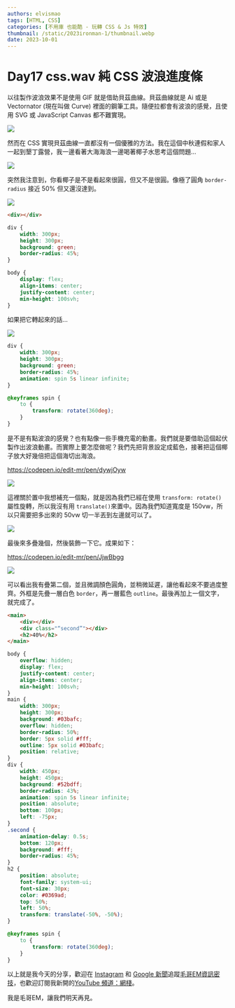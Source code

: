 ```yaml
---
authors: elvismao
tags: [HTML, CSS]
categories: [不用庫 也能酷 - 玩轉 CSS & Js 特效]
thumbnail: /static/2023ironman-1/thumbnail.webp
date: 2023-10-01
---
```


# Day17 css.wav 純 CSS 波浪進度條

以往製作波浪效果不是使用 GIF 就是借助貝茲曲線。貝茲曲線就是 Ai 或是 Vectornator (現在叫做 Curve) 裡面的鋼筆工具。隨便拉都會有波浪的感覺，且使用 SVG 或 JavaScript Canvas 都不難實現。

![](curve.webp)

然而在 CSS 實現貝茲曲線一直都沒有一個優雅的方法。我在這個中秋連假和家人一起到墾丁露營，我一邊看著大海海浪一邊喝著椰子水思考這個問題…

![](beach.webp)

突然我注意到，你看椰子是不是看起來很圓，但又不是很圓。像極了圓角 `border-radius` 接近 50% 但又還沒達到。

![](coconut.webp)

```html
<div></div>
```

```css
div {
    width: 300px;
    height: 300px;
    background: green;
    border-radius: 45%;
}

body {
    display: flex;
    align-items: center;
    justify-content: center;
    min-height: 100svh;
}
```

如果把它轉起來的話…

![](spin.gif)

```css
div {
    width: 300px;
    height: 300px;
    background: green;
    border-radius: 45%;
    animation: spin 5s linear infinite;
}

@keyframes spin {
    to {
        transform: rotate(360deg);
    }
}
```

是不是有點波浪的感覺？也有點像一些手機充電的動畫。我們就是要借助這個起伏製作出波浪動畫。而實際上要怎麼做呢？我們先把背景設定成藍色，接著把這個椰子放大好幾倍把這個海切出海浪。

https://codepen.io/edit-mr/pen/dywjOyw

![](wave.gif)

這裡關於置中我想補充一個點，就是因為我們已經在使用 `transform: rotate()` 屬性旋轉，所以我沒有用 `translate()`來置中。因為我們知道寬度是 150vw，所以只需要把多出來的 50vw 切一半丟到左邊就可以了。

![](why25.svg)

最後來多疊幾個，然後裝飾一下它。成果如下：

https://codepen.io/edit-mr/pen/JjwBbgg

![](final.gif)

可以看出我有疊第二個，並且微調顏色圓角，並稍微延遲，讓他看起來不要過度整齊。外框是先疊一層白色 `border`，再一層藍色 `outline`。最後再加上一個文字，就完成了。

```html
<main>
    <div></div>
    <div class="“second”"></div>
    <h2>40%</h2>
</main>
```

```css
body {
    overflow: hidden;
    display: flex;
    justify-content: center;
    align-items: center;
    min-height: 100svh;
}
main {
    width: 300px;
    height: 300px;
    background: #03bafc;
    overflow: hidden;
    border-radius: 50%;
    border: 5px solid #fff;
    outline: 5px solid #03bafc;
    position: relative;
}
div {
    width: 450px;
    height: 450px;
    background: #52bdff;
    border-radius: 43%;
    animation: spin 5s linear infinite;
    position: absolute;
    bottom: 100px;
    left: -75px;
}
.second {
    animation-delay: 0.5s;
    bottom: 120px;
    background: #fff;
    border-radius: 45%;
}
h2 {
    position: absolute;
    font-family: system-ui;
    font-size: 30px;
    color: #0369ad;
    top: 50%;
    left: 50%;
    transform: translate(-50%, -50%);
}

@keyframes spin {
    to {
        transform: rotate(360deg);
    }
}
```

以上就是我今天的分享，歡迎在 [Instagram](https://www.instagram.com/emtech.cc) 和 [Google 新聞](https://news.google.com/publications/CAAqBwgKMKXLvgswsubVAw?ceid=TW:zh-Hant&oc=3)追蹤[毛哥EM資訊密技](https://emtech.cc/)，也歡迎訂閱我新開的[YouTube 頻道：網棧](https://www.youtube.com/@webpallet)。

我是毛哥EM，讓我們明天再見。
